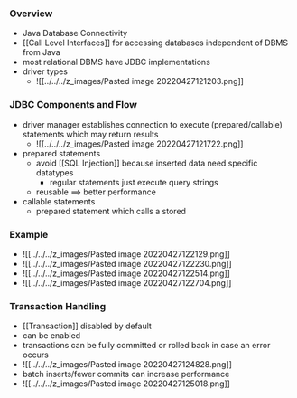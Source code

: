 ### Overview
+ Java Database Connectivity
+ [[Call Level Interfaces]] for accessing databases independent of DBMS from Java
+ most relational DBMS have JDBC implementations
+ driver types
	+ ![[../../../z_images/Pasted image 20220427121203.png]]

### JDBC Components and Flow
+ driver manager establishes connection to execute (prepared/callable) statements which may return results
	+ ![[../../../z_images/Pasted image 20220427121722.png]]
+ prepared statements
	+ avoid [[SQL Injection]] because inserted data need specific datatypes
		+ regular statements just execute query strings
	+ reusable ==> better performance
+ callable statements
	+ prepared statement which calls a stored 

### Example
+ ![[../../../z_images/Pasted image 20220427122129.png]]
+ ![[../../../z_images/Pasted image 20220427122230.png]]
+ ![[../../../z_images/Pasted image 20220427122514.png]]
+ ![[../../../z_images/Pasted image 20220427122704.png]]

### Transaction Handling
+ [[Transaction]] disabled by default
+ can be enabled
+ transactions can be fully committed or rolled back in case an error occurs
+ ![[../../../z_images/Pasted image 20220427124828.png]]
+ batch inserts/fewer commits can increase performance
+ ![[../../../z_images/Pasted image 20220427125018.png]]